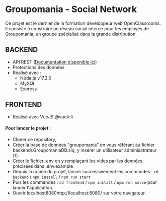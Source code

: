 # Groupomania - Social Network

Ce projet est le dernier de la formation développeur web OpenClassrooms.
Il consiste à construire un réseau social interne pour les employés de Groupomania, un groupe spécialisé dans la grande distribution.</p>

## BACKEND 
- API REST ([Documentation disponible ici](https://documenter.getpostman.com/view/19113977/UVkiRJAU))
- Protections des données
- Réalisé avec : 
    - Node.js v17.3.0
    - MySQL
    - Express

## FRONTEND 
- Réalisé avec VueJS @vue/cli 

#### Pour lancer le projet :
- Cloner ce repository,
- Créer la base de données "groupomania" en vous référant au fichier backend/.GroupomaniaDB.slq, y insérer un utilisateur adminisatrateur (1).
- Créer le fichier .env en y remplaçant les vides par les données précisées dans .env.example
- Depuis la racine du projet, lancer successivement les commandes : `cd backend` / `npm install` / `npm run start`
- Puis les commandes : `cd frontend` / `npm install` / `npm run serve` pour lancer l'application.
- Ouvrir localhost8080http://localhost:8080/ sur votre navigateur.
